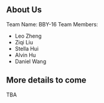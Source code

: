 ## About Us
Team Name: BBY-16
Team Members: 
- Leo Zheng
- Ziqi Liu
- Stella Hui
- Alvin Hu
- Daniel Wang
## More details to come
TBA
